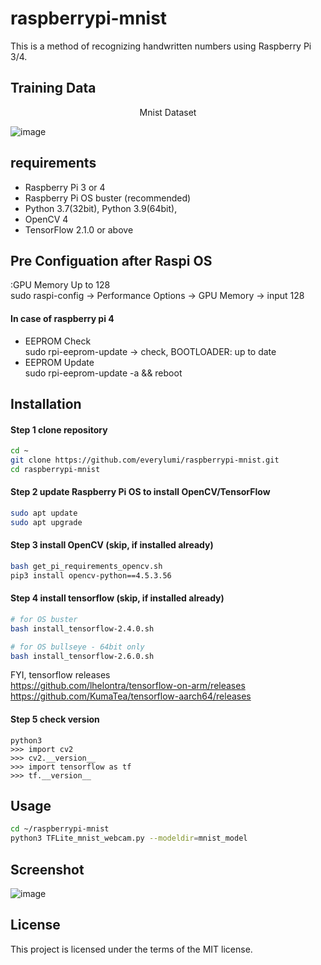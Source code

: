 # raspberrypi-mnist
This is a method of recognizing handwritten numbers using Raspberry Pi 3/4.


## Training Data

<center> Mnist Dataset </center>

![image](https://github.com/everylumi/raspberrypi-mnist/blob/main/doc/MnistExamples.png)


## requirements 

- Raspberry Pi 3 or 4
- Raspberry Pi OS buster (recommended)
- Python 3.7(32bit), Python 3.9(64bit), 
- OpenCV 4
- TensorFlow 2.1.0 or above


## Pre Configuation after Raspi OS  
:GPU Memory Up to 128  
sudo raspi-config -> Performance Options -> GPU Memory -> input 128  

#### In case of raspberry pi 4
- EEPROM Check  
   sudo rpi-eeprom-update  -> check, BOOTLOADER: up to date  
- EEPROM Update  
   sudo rpi-eeprom-update -a && reboot  

## Installation

#### Step 1 clone repository
```sh
cd ~
git clone https://github.com/everylumi/raspberrypi-mnist.git
cd raspberrypi-mnist
```

#### Step 2 update Raspberry Pi OS to install OpenCV/TensorFlow
```sh
sudo apt update
sudo apt upgrade
```

#### Step 3 install OpenCV (skip, if installed already) 
```sh
bash get_pi_requirements_opencv.sh
pip3 install opencv-python==4.5.3.56 
```

#### Step 4 install tensorflow (skip, if installed already) 
```sh
# for OS buster
bash install_tensorflow-2.4.0.sh

# for OS bullseye - 64bit only
bash install_tensorflow-2.6.0.sh
```  
FYI, tensorflow releases  
https://github.com/lhelontra/tensorflow-on-arm/releases  
https://github.com/KumaTea/tensorflow-aarch64/releases    


#### Step 5 check version
```
python3
>>> import cv2
>>> cv2.__version__
>>> import tensorflow as tf
>>> tf.__version__
```


## Usage
```sh
cd ~/raspberrypi-mnist
python3 TFLite_mnist_webcam.py --modeldir=mnist_model
```


## Screenshot
![image](https://github.com/everylumi/raspberrypi-mnist/blob/main/doc/2021-11-21.png)


## License  
This project is licensed under the terms of the MIT license.